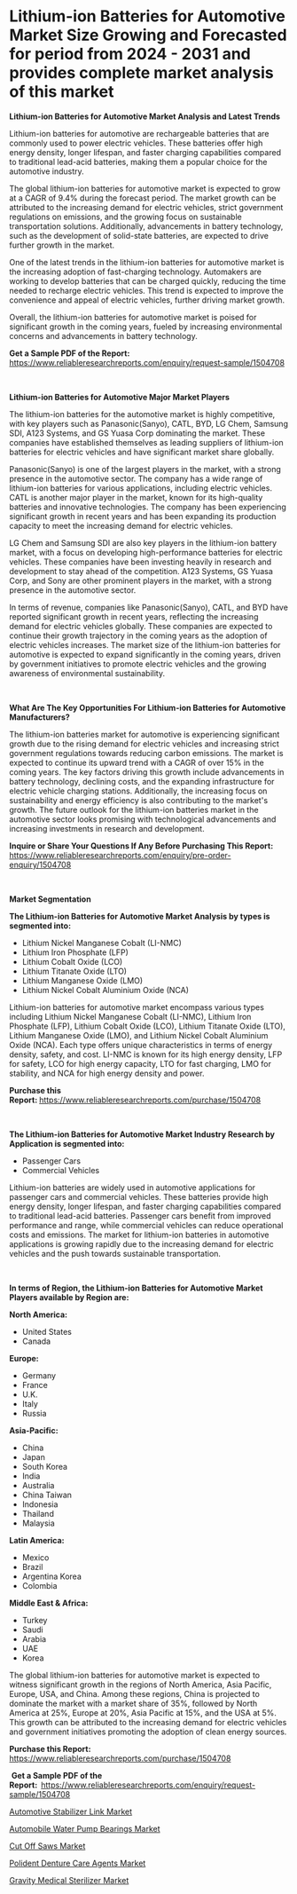 <p><h1>Lithium-ion Batteries for Automotive Market Size Growing and Forecasted for period from 2024 - 2031 and provides complete market analysis of this market</h1></p><p><strong>Lithium-ion Batteries for Automotive Market Analysis and Latest Trends</strong></p>
<p><p>Lithium-ion batteries for automotive are rechargeable batteries that are commonly used to power electric vehicles. These batteries offer high energy density, longer lifespan, and faster charging capabilities compared to traditional lead-acid batteries, making them a popular choice for the automotive industry.</p><p>The global lithium-ion batteries for automotive market is expected to grow at a CAGR of 9.4% during the forecast period. The market growth can be attributed to the increasing demand for electric vehicles, strict government regulations on emissions, and the growing focus on sustainable transportation solutions. Additionally, advancements in battery technology, such as the development of solid-state batteries, are expected to drive further growth in the market.</p><p>One of the latest trends in the lithium-ion batteries for automotive market is the increasing adoption of fast-charging technology. Automakers are working to develop batteries that can be charged quickly, reducing the time needed to recharge electric vehicles. This trend is expected to improve the convenience and appeal of electric vehicles, further driving market growth.</p><p>Overall, the lithium-ion batteries for automotive market is poised for significant growth in the coming years, fueled by increasing environmental concerns and advancements in battery technology.</p></p>
<p><strong>Get a Sample PDF of the Report:&nbsp;</strong> <a href="https://www.reliableresearchreports.com/enquiry/request-sample/1504708">https://www.reliableresearchreports.com/enquiry/request-sample/1504708</a></p>
<p>&nbsp;</p>
<p><strong>Lithium-ion Batteries for Automotive Major Market Players</strong></p>
<p><p>The lithium-ion batteries for the automotive market is highly competitive, with key players such as Panasonic(Sanyo), CATL, BYD, LG Chem, Samsung SDI, A123 Systems, and GS Yuasa Corp dominating the market. These companies have established themselves as leading suppliers of lithium-ion batteries for electric vehicles and have significant market share globally.</p><p>Panasonic(Sanyo) is one of the largest players in the market, with a strong presence in the automotive sector. The company has a wide range of lithium-ion batteries for various applications, including electric vehicles. CATL is another major player in the market, known for its high-quality batteries and innovative technologies. The company has been experiencing significant growth in recent years and has been expanding its production capacity to meet the increasing demand for electric vehicles.</p><p>LG Chem and Samsung SDI are also key players in the lithium-ion battery market, with a focus on developing high-performance batteries for electric vehicles. These companies have been investing heavily in research and development to stay ahead of the competition. A123 Systems, GS Yuasa Corp, and Sony are other prominent players in the market, with a strong presence in the automotive sector.</p><p>In terms of revenue, companies like Panasonic(Sanyo), CATL, and BYD have reported significant growth in recent years, reflecting the increasing demand for electric vehicles globally. These companies are expected to continue their growth trajectory in the coming years as the adoption of electric vehicles increases. The market size of the lithium-ion batteries for automotive is expected to expand significantly in the coming years, driven by government initiatives to promote electric vehicles and the growing awareness of environmental sustainability.</p></p>
<p>&nbsp;</p>
<p><strong>What Are The Key Opportunities For Lithium-ion Batteries for Automotive Manufacturers?</strong></p>
<p><p>The lithium-ion batteries market for automotive is experiencing significant growth due to the rising demand for electric vehicles and increasing strict government regulations towards reducing carbon emissions. The market is expected to continue its upward trend with a CAGR of over 15% in the coming years. The key factors driving this growth include advancements in battery technology, declining costs, and the expanding infrastructure for electric vehicle charging stations. Additionally, the increasing focus on sustainability and energy efficiency is also contributing to the market's growth. The future outlook for the lithium-ion batteries market in the automotive sector looks promising with technological advancements and increasing investments in research and development.</p></p>
<p><strong>Inquire or Share Your Questions If Any Before Purchasing This Report:</strong> <a href="https://www.reliableresearchreports.com/enquiry/pre-order-enquiry/1504708">https://www.reliableresearchreports.com/enquiry/pre-order-enquiry/1504708</a></p>
<p>&nbsp;</p>
<p><strong>Market Segmentation</strong></p>
<p><strong>The Lithium-ion Batteries for Automotive Market Analysis by types is segmented into:</strong></p>
<p><ul><li>Lithium Nickel Manganese Cobalt (LI-NMC)</li><li>Lithium Iron Phosphate (LFP)</li><li>Lithium Cobalt Oxide (LCO)</li><li>Lithium Titanate Oxide (LTO)</li><li>Lithium Manganese Oxide (LMO)</li><li>Lithium Nickel Cobalt Aluminium Oxide (NCA)</li></ul></p>
<p><p>Lithium-ion batteries for automotive market encompass various types including Lithium Nickel Manganese Cobalt (LI-NMC), Lithium Iron Phosphate (LFP), Lithium Cobalt Oxide (LCO), Lithium Titanate Oxide (LTO), Lithium Manganese Oxide (LMO), and Lithium Nickel Cobalt Aluminium Oxide (NCA). Each type offers unique characteristics in terms of energy density, safety, and cost. LI-NMC is known for its high energy density, LFP for safety, LCO for high energy capacity, LTO for fast charging, LMO for stability, and NCA for high energy density and power.</p></p>
<p><strong>Purchase this Report:&nbsp;</strong><a href="https://www.reliableresearchreports.com/purchase/1504708">https://www.reliableresearchreports.com/purchase/1504708</a></p>
<p>&nbsp;</p>
<p><strong>The Lithium-ion Batteries for Automotive Market Industry Research by Application is segmented into:</strong></p>
<p><ul><li>Passenger Cars</li><li>Commercial Vehicles</li></ul></p>
<p><p>Lithium-ion batteries are widely used in automotive applications for passenger cars and commercial vehicles. These batteries provide high energy density, longer lifespan, and faster charging capabilities compared to traditional lead-acid batteries. Passenger cars benefit from improved performance and range, while commercial vehicles can reduce operational costs and emissions. The market for lithium-ion batteries in automotive applications is growing rapidly due to the increasing demand for electric vehicles and the push towards sustainable transportation.</p></p>
<p>&nbsp;</p>
<p><strong>In terms of Region, the Lithium-ion Batteries for Automotive Market Players available by Region are:</strong></p>
<p>
    <p> <strong> North America: </strong>
        <ul>
            <li>United States</li>
            <li>Canada</li>
        </ul>
        </p> 
    <p> <strong> Europe: </strong>
        <ul>
            <li>Germany</li>
            <li>France</li>
            <li>U.K.</li>
            <li>Italy</li>
            <li>Russia</li>
        </ul>
        </p> 
    <p> <strong> Asia-Pacific: </strong>
        <ul>
            <li>China</li>
            <li>Japan</li>
            <li>South Korea</li>
            <li>India</li>
            <li>Australia</li>
            <li>China Taiwan</li>
            <li>Indonesia</li>
            <li>Thailand</li>
            <li>Malaysia</li>
        </ul>
        </p> 
    <p> <strong> Latin America: </strong>
        <ul>
            <li>Mexico</li>
            <li>Brazil</li>
            <li>Argentina Korea</li>
            <li>Colombia</li>
        </ul>
        </p> 
    <p> <strong> Middle East & Africa: </strong>
        <ul>
            <li>Turkey</li>
            <li>Saudi</li>
            <li>Arabia</li>
            <li>UAE</li>
            <li>Korea</li>
        </ul>
    </p>
    </p>
<p><p>The global lithium-ion batteries for automotive market is expected to witness significant growth in the regions of North America, Asia Pacific, Europe, USA, and China. Among these regions, China is projected to dominate the market with a market share of 35%, followed by North America at 25%, Europe at 20%, Asia Pacific at 15%, and the USA at 5%. This growth can be attributed to the increasing demand for electric vehicles and government initiatives promoting the adoption of clean energy sources.</p></p>
<p><strong>Purchase this Report: </strong><a href="https://www.reliableresearchreports.com/purchase/1504708">https://www.reliableresearchreports.com/purchase/1504708</a></p>
<p>&nbsp;<strong>Get a Sample PDF of the Report:&nbsp;&nbsp;</strong><a href="https://www.reliableresearchreports.com/enquiry/request-sample/1504708">https://www.reliableresearchreports.com/enquiry/request-sample/1504708</a></p>
<p><strong></strong></p>
<p><p><a href="https://github.com/kufem1/Market-Research-Report-List-1/blob/main/automotive-stabilizer-link-market.md">Automotive Stabilizer Link Market</a></p><p><a href="https://github.com/kosella/Market-Research-Report-List-1/blob/main/automobile-water-pump-bearings-market.md">Automobile Water Pump Bearings Market</a></p><p><a href="https://issuu.com/reportprime-2/docs/cut-off-saws-market-size-2030.pptx">Cut Off Saws Market</a></p><p><a href="https://issuu.com/reportprime-2/docs/polident-denture-care-agents-market-size-2030.pptx">Polident Denture Care Agents Market</a></p><p><a href="https://medium.com/@cierrahayes645/gravity-medical-sterilizer-market-share-evolution-and-market-growth-trends-2024-2031-e37684da9e38">Gravity Medical Sterilizer Market</a></p></p>